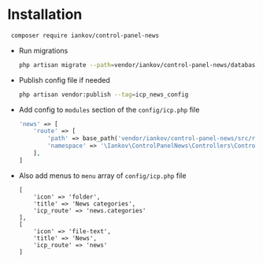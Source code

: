 # Installation

```bash
 composer require iankov/control-panel-news
```

* Run migrations
    ```bash
    php artisan migrate --path=vendor/iankov/control-panel-news/database/migrations
    ```

* Publish config file if needed
    ```bash
    php artisan vendor:publish --tag=icp_news_config
    ```

* Add config to `modules` section of the `config/icp.php` file
    ```php
    'news' => [
        'route' => [
            'path' => base_path('vendor/iankov/control-panel-news/src/routes/news.php'),
            'namespace' => '\Iankov\ControlPanelNews\Controllers\Control',
        ],
    ]
    ```

* Also add menus to `menu` array of `config/icp.php` file
    ```
    [
        'icon' => 'folder',
        'title' => 'News categories',
        'icp_route' => 'news.categories'
    ],
    [
        'icon' => 'file-text',
        'title' => 'News',
        'icp_route' => 'news'
    ]
    ```